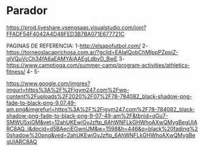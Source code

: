 # Parador
https://prod.liveshare.vsengsaas.visualstudio.com/join?FFADF54F4042A4D48FED3B7BA071E677721C

PAGINAS DE REFERENCIA:
1-http://elsapofutbol.com/
2-https://torneoslacaprichosa.com.ar/?gclid=EAIaIQobChMIppPZppiZ-gIVQuVcCh34fA6aEAMYAiAAEgLdbvD_BwE
3-https://www.camptioga.com/summer-camp/program-activities/athletics-fitness/
4-
5-

https://www.google.com/imgres?imgurl=https%3A%2F%2Figym247.com%2Fwp-content%2Fuploads%2F2020%2F07%2F78-784082_black-shadow-png-fade-to-black-png-9.07.49-am.png&imgrefurl=https%3A%2F%2Figym247.com%2F78-784082_black-shadow-png-fade-to-black-png-9-07-49-am%2F&tbnid=qGu7-SMWU5xiGM&vet=12ahUKEwjGvJzftp_6AhWNFLkGHWhoAXwQMygBegUIARC8AQ..i&docid=d5BAecjEGwnlJM&w=1598&h=446&q=black%20fading%20shadow%20png&ved=2ahUKEwjGvJzftp_6AhWNFLkGHWhoAXwQMygBegUIARC8AQ
